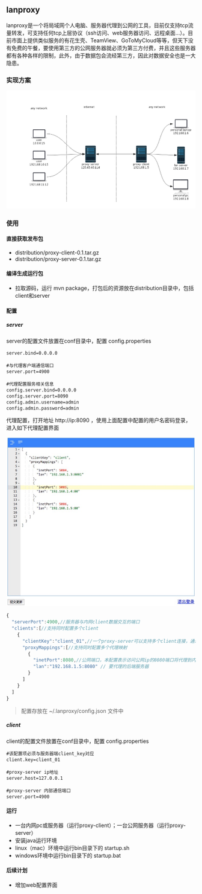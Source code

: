 lanproxy
--------

lanproxy是一个将局域网个人电脑、服务器代理到公网的工具，目前仅支持tcp流量转发，可支持任何tcp上层协议（ssh访问、web服务器访问、远程桌面...）。目前市面上提供类似服务的有花生壳、TeamView、GoToMyCloud等等，但天下没有免费的午餐，要使用第三方的公网服务器就必须为第三方付费，并且这些服务器都有各种各样的限制，此外，由于数据包会流经第三方，因此对数据安全也是一大隐患。

### 实现方案

![lanproxy](lanproxy.png)

### 使用

#### 直接获取发布包

-	distribution/proxy-client-0.1.tar.gz
-	distribution/proxy-server-0.1.tar.gz

#### 编译生成运行包

-	拉取源码，运行 mvn package，打包后的资源放在distribution目录中，包括client和server

#### 配置

##### server

server的配置文件放置在conf目录中，配置 config.properties

```properties
server.bind=0.0.0.0

#与代理客户端通信端口
server.port=4900

#代理配置服务相关信息
config.server.bind=0.0.0.0
config.server.port=8090
config.admin.username=admin
config.admin.password=admin
```

代理配置，打开地址 http://ip:8090 ，使用上面配置中配置的用户名密码登录，进入如下代理配置界面

![webconfig](webconfig.jpg)

```js
{
  "serverPort":4900,//服务器与内网client数据交互的端口
  "clients":[//支持同时配置多个client
    {
      "clientKey":"client_01",//一个proxy-server可以支持多个client连接，通过client_key区分
      "proxyMappings":[//支持同时配置多个代理映射
        {
          "inetPort":8080,//公网端口，本配置表示访问公网ip的8080端口将代理到内网192.168.1.5的8080端口
          "lan":"192.168.1.5:8080" // 要代理的后端服务器
        }
      ]
    }
  ]
}
```

> 配置存放在 ~/.lanproxy/config.json 文件中

##### client

client的配置文件放置在conf目录中，配置 config.properties

```
#该配置项必须与服务器端client_key对应
client.key=client_01

#proxy-server ip地址
server.host=127.0.0.1

#proxy-server 内部通信端口
server.port=4900
```

#### 运行

-	一台内网pc或服务器（运行proxy-client）；一台公网服务器（运行proxy-server）
-	安装java运行环境
-	linux（mac）环境中运行bin目录下的 startup.sh
-	windows环境中运行bin目录下的 startup.bat

#### 后续计划

-	增加web配置界面
